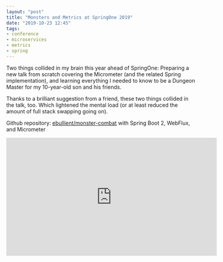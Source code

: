 ```yaml
---
layout: "post"
title: "Monsters and Metrics at SpringOne 2019"
date: "2019-10-23 12:45"
tags:
- conference
- microservices
- metrics
- spring
---
```

Two things collided in my brain this year ahead of SpringOne: Preparing a new talk from scratch covering the Micrometer (and the related Spring implementation), and learning everything I needed to know to be a Dungeon Master for my 10-year-old son and his friends.

Thanks to a brilliant suggestion from a friend, these two things collided in the talk, too. Which lightened the mental load (or at least reduced the amount of full stack swapping going on).

Github repository: [ebullient/monster-combat](https://github.com/ebullient/monster-combat) with Spring Boot 2, WebFlux, and Micrometer

<iframe width="560" height="315" src="https://www.youtube.com/embed/_Vg4J9cdO6s" frameborder="0" allow="accelerometer; autoplay; encrypted-media; gyroscope; picture-in-picture" allowfullscreen></iframe>
